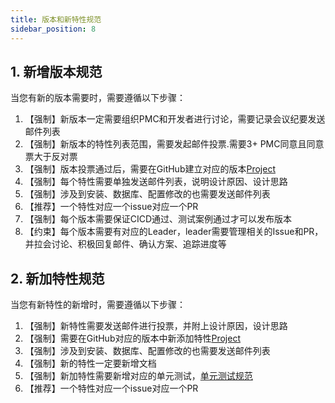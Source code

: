 ```yaml
---
title: 版本和新特性规范
sidebar_position: 8
---
```


## 1. 新增版本规范
当您有新的版本需要时，需要遵循以下步骤：
1. 【强制】新版本一定需要组织PMC和开发者进行讨论，需要记录会议纪要发送邮件列表
2. 【强制】新版本的特性列表范围，需要发起邮件投票.需要3+ PMC同意且同意票大于反对票
3. 【强制】版本投票通过后，需要在GitHub建立对应的版本[Project](https://github.com/apache/incubator-linkis/projects)
4. 【强制】每个特性需要单独发送邮件列表，说明设计原因、设计思路
5. 【强制】涉及到安装、数据库、配置修改的也需要发送邮件列表
6. 【推荐】一个特性对应一个issue对应一个PR
7. 【强制】每个版本需要保证CICD通过、测试案例通过才可以发布版本
8. 【约束】每个版本需要有对应的Leader，leader需要管理相关的Issue和PR，并拉会讨论、积极回复邮件、确认方案、追踪进度等


## 2. 新加特性规范
当您有新特性的新增时，需要遵循以下步骤：
1. 【强制】新特性需要发送邮件进行投票，并附上设计原因，设计思路
2. 【强制】需要在GitHub对应的版本中新添加特性[Project](https://github.com/apache/incubator-linkis/projects)
3. 【强制】涉及到安装、数据库、配置修改的也需要发送邮件列表
4. 【强制】新的特性一定要新增文档
5. 【强制】新加特性需要新增对应的单元测试，[单元测试规范](https://linkis.incubator.apache.org/community/development_specification/unit_test)
6. 【推荐】一个特性对应一个issue对应一个PR

